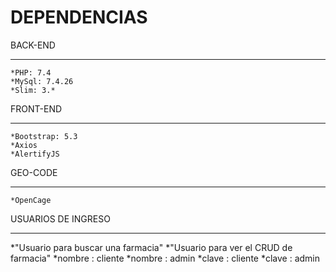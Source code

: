 # DEPENDENCIAS #

BACK-END
***
    *PHP: 7.4
    *MySql: 7.4.26
    *Slim: 3.*
    
FRONT-END
***
    *Bootstrap: 5.3
    *Axios
    *AlertifyJS

GEO-CODE
***
    *OpenCage
    
    
USUARIOS DE INGRESO 
***
 *"Usuario para buscar una farmacia"       *"Usuario para ver el CRUD de farmacia"
    *nombre : cliente                         *nombre : admin
    *clave : cliente                          *clave : admin

